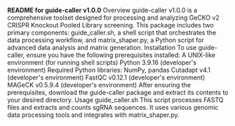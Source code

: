 **README for guide-caller v1.0.0**
Overview
guide-caller v1.0.0 is a comprehensive toolset designed for processing and analyzing GeCKO v2 CRISPR Knockout Pooled Library screening. This package includes two primary components: guide_caller.sh, a shell script that orchestrates the data processing workflow, and matrix_shaper.py, a Python script for advanced data analysis and matrix generation.
Installation
To use guide-caller, ensure you have the following prerequisites installed:
A UNIX-like environment (for running shell scripts)
Python 3.9.16 (developer's environment)
Required Python libraries: NumPy, pandas
Cutadapt v4.1 (developer's environment)
FastQC v0.12.1 (developer's environment)
MAGeCK v0.5.9.4 (developer's environment)
After ensuring the prerequisites, download the guide-caller package and extract its contents to your desired directory.
Usage
guide_caller.sh
This script processes FASTQ files and extracts and counts sgRNA sequences. It uses various genomic data processing tools and integrates with matrix_shaper.py.
